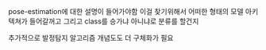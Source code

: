 
pose-estimation에 대한 설명이 들어가야함
이걸 찾기위해서 어떠한 형태의 모델 아키텍쳐가 들어갈꺼고 
그리고
class를 승가냐 아니냐로 분류를 할건지 

추가적으로 발정탐지 알고리즘 개념도도 더 구체화가 필요